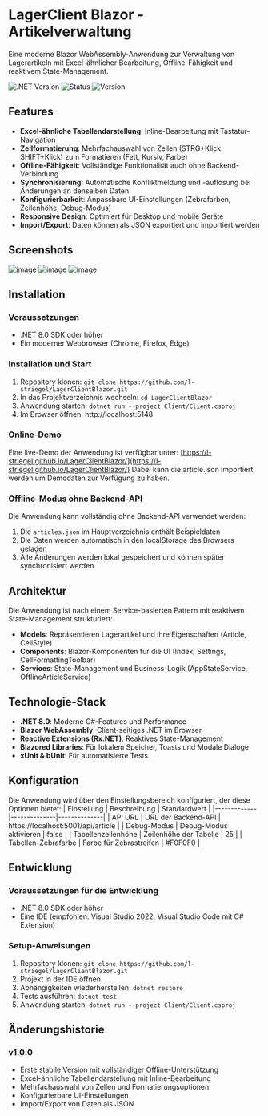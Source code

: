 # LagerClient Blazor - Artikelverwaltung
Eine moderne Blazor WebAssembly-Anwendung zur Verwaltung von Lagerartikeln mit Excel-ähnlicher Bearbeitung, Offline-Fähigkeit und reaktivem State-Management.

![.NET Version](https://img.shields.io/badge/.NET-8.0-purple)
![Status](https://img.shields.io/badge/Status-Stable-green)
![Version](https://img.shields.io/badge/Version-1.0.0-blue)

## Features
- **Excel-ähnliche Tabellendarstellung**: Inline-Bearbeitung mit Tastatur-Navigation
- **Zellformatierung**: Mehrfachauswahl von Zellen (STRG+Klick, SHIFT+Klick) zum Formatieren (Fett, Kursiv, Farbe)
- **Offline-Fähigkeit**: Vollständige Funktionalität auch ohne Backend-Verbindung
- **Synchronisierung**: Automatische Konfliktmeldung und -auflösung bei Änderungen an denselben Daten
- **Konfigurierbarkeit**: Anpassbare UI-Einstellungen (Zebrafarben, Zeilenhöhe, Debug-Modus)
- **Responsive Design**: Optimiert für Desktop und mobile Geräte
- **Import/Export**: Daten können als JSON exportiert und importiert werden
## Screenshots
![image](https://github.com/user-attachments/assets/f2a51122-a0fd-4311-b632-695a4208d634)
![image](https://github.com/user-attachments/assets/34a0f9ff-af9e-4518-b579-8f3a6b3648a3)
![image](https://github.com/user-attachments/assets/66e185c1-2946-4c61-9c8b-bffd4264b132)

## Installation
### Voraussetzungen
- .NET 8.0 SDK oder höher
- Ein moderner Webbrowser (Chrome, Firefox, Edge)
### Installation und Start
1. Repository klonen: `git clone https://github.com/l-striegel/LagerClientBlazor.git`
2. In das Projektverzeichnis wechseln: `cd LagerClientBlazor`
3. Anwendung starten: `dotnet run --project Client/Client.csproj`
4. Im Browser öffnen: http://localhost:5148
### Online-Demo
Eine live-Demo der Anwendung ist verfügbar unter: [https://l-striegel.github.io/LagerClientBlazor/](https://l-striegel.github.io/LagerClientBlazor/)
Dabei kann die article.json importiert werden um Demodaten zur Verfügung zu haben.
### Offline-Modus ohne Backend-API
Die Anwendung kann vollständig ohne Backend-API verwendet werden:
1. Die `articles.json` im Hauptverzeichnis enthält Beispieldaten
2. Die Daten werden automatisch in den localStorage des Browsers geladen
3. Alle Änderungen werden lokal gespeichert und können später synchronisiert werden
## Architektur
Die Anwendung ist nach einem Service-basierten Pattern mit reaktivem State-Management strukturiert:
- **Models**: Repräsentieren Lagerartikel und ihre Eigenschaften (Article, CellStyle)
- **Components**: Blazor-Komponenten für die UI (Index, Settings, CellFormattingToolbar)
- **Services**: State-Management und Business-Logik (AppStateService, OfflineArticleService)
## Technologie-Stack
- **.NET 8.0**: Moderne C#-Features und Performance
- **Blazor WebAssembly**: Client-seitiges .NET im Browser
- **Reactive Extensions (Rx.NET)**: Reaktives State-Management
- **Blazored Libraries**: Für lokalem Speicher, Toasts und Modale Dialoge
- **xUnit & bUnit**: Für automatisierte Tests
## Konfiguration
Die Anwendung wird über den Einstellungsbereich konfiguriert, der diese Optionen bietet:
| Einstellung | Beschreibung | Standardwert |
|-------------|--------------|--------------|
| API URL | URL der Backend-API | https://localhost:5001/api/article |
| Debug-Modus | Debug-Modus aktivieren | false |
| Tabellenzeilenhöhe | Zeilenhöhe der Tabelle | 25 |
| Tabellen-Zebrafarbe | Farbe für Zebrastreifen | #F0F0F0 |
## Entwicklung
### Voraussetzungen für die Entwicklung
- .NET 8.0 SDK oder höher
- Eine IDE (empfohlen: Visual Studio 2022, Visual Studio Code mit C# Extension)
### Setup-Anweisungen
1. Repository klonen: `git clone https://github.com/l-striegel/LagerClientBlazor.git`
2. Projekt in der IDE öffnen
3. Abhängigkeiten wiederherstellen: `dotnet restore`
4. Tests ausführen: `dotnet test`
5. Anwendung starten: `dotnet run --project Client/Client.csproj`
## Änderungshistorie
### v1.0.0
- Erste stabile Version mit vollständiger Offline-Unterstützung
- Excel-ähnliche Tabellendarstellung mit Inline-Bearbeitung
- Mehrfachauswahl von Zellen und Formatierungsoptionen
- Konfigurierbare UI-Einstellungen
- Import/Export von Daten als JSON
